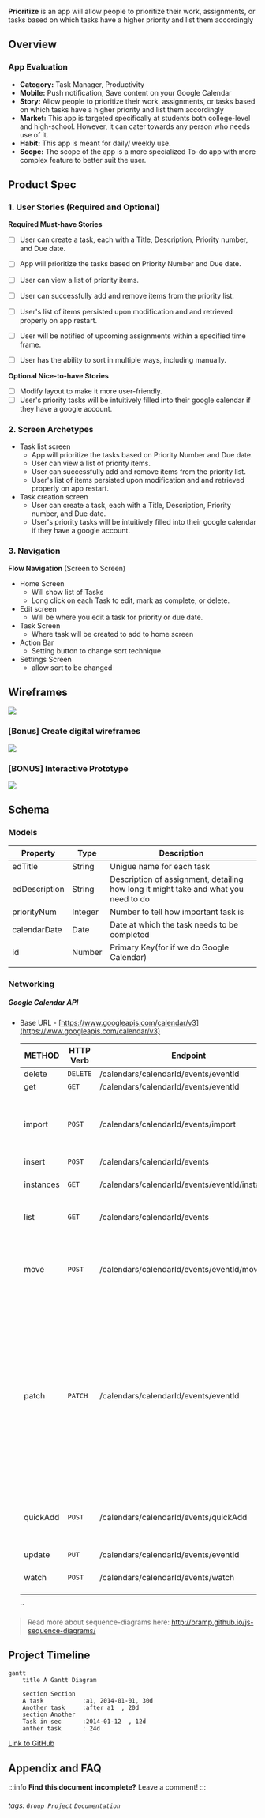 **Prioritize** is an app will allow people to prioritize their work, assignments, or tasks based on which tasks have a higher priority and list them accordingly

## Overview


### App Evaluation

- **Category:** Task Manager, Productivity
- **Mobile:** Push notification, Save content on your Google Calendar
- **Story:** Allow people to prioritize their work, assignments, or tasks based on which tasks have a higher priority and list them accordingly
- **Market:**  This app is targeted specifically at students both college-level and high-school. However, it can cater towards any person who needs use of it.
- **Habit:** This app is meant for daily/ weekly use. 
- **Scope:** The scope of the app is a more specialized To-do app with more complex feature to better suit the user.

## Product Spec

### 1. User Stories (Required and Optional)

**Required Must-have Stories**
- [ ] User can create a task, each with a Title, Description, Priority number, and Due date.
- [ ] App will prioritize the tasks based on Priority Number and Due date.
- [ ] User can view a list of priority items.
- [ ] User can successfully add and remove items from the priority list.
- [ ] User's list of items persisted upon modification and and retrieved properly on app restart.
- [ ] User will be notified of upcoming assignments within a specified time frame. 
- [ ] User has the ability to sort in multiple ways, including manually.


**Optional Nice-to-have Stories**

- [ ] Modify layout to make it more user-friendly.
- [ ] User's priority tasks will be intuitively filled into their google calendar if they have a google account. 

### 2. Screen Archetypes

* Task list screen
   * App will prioritize the tasks based on Priority Number and Due date.
   * User can view a list of priority items.
   * User can successfully add and remove items from the priority list.
   * User's list of items persisted upon modification and and retrieved properly on app restart.
* Task creation screen
   * User can create a task, each with a Title, Description, Priority number, and Due date.
   * User's priority tasks will be intuitively filled into their google calendar if they have a google account. 

### 3. Navigation
**Flow Navigation** (Screen to Screen)

* Home Screen
   * Will show list of Tasks
   * Long click on each Task to edit, mark as complete, or delete.
* Edit screen
   * Will be where you edit a task for priority or due date.
* Task Screen
    * Where task will be created to add to home screen
* Action Bar
    * Setting button to change sort technique.
* Settings Screen
    * allow sort to be changed

## Wireframes
![](https://i.imgur.com/eQCGNui.jpg)

### [Bonus] Create digital wireframes
![](https://i.imgur.com/UA1xMJp.png)

### [BONUS] Interactive Prototype
![](https://i.imgur.com/tVged2s.gif)


## Schema 
### Models

   | Property      | Type     | Description |
   | ------------- | -------- | ------------|
   | edTitle       | String   |Unigue name for each task |
   | edDescription | String   |Description of assignment, detailing how long it might take and what you need to do |
   | priorityNum   | Integer  | Number to tell how important task is  |
   | calendarDate  | Date     | Date at which the task needs to be completed|
   | id            | Number   | Primary Key(for if we do Google Calendar) |
   |     |    |  |

### Networking

##### Google Calendar API
- Base URL - [https://www.googleapis.com/calendar/v3](https://www.googleapis.com/calendar/v3)

   METHOD |HTTP Verb | Endpoint | Description
   ----------|----------|----------|------------
    delete|`DELETE` |/calendars/calendarId/events/eventId| Deletes an event.|
    get|`GET `|/calendars/calendarId/events/eventId|Returns an event.|
   import |`POST`| /calendars/calendarId/events/import|Imports an event. This operation is used to add a private copy of an existing event to a calendar.|
    insert|`POST`|/calendars/calendarId/events| Creates an event.|
    instances|`GET`|/calendars/calendarId/events/eventId/instances|Returns instances of the specified recurring event.|
  list  |`GET`|  /calendars/calendarId/events|Returns events on the specified calendar.|
    move|`POST`|/calendars/calendarId/events/eventId/move|	Moves an event to another calendar, i.e. changes an event's organizer.Required query parameters: destination|
    patch|`PATCH`|/calendars/calendarId/events/eventId|Updates an event. This method supports patch semantics. The field values you specify replace the existing values. Fields that you don’t specify in the request remain unchanged. Array fields, if specified, overwrite the existing arrays; this discards any previous array elements.|
    quickAdd|`POST`|/calendars/calendarId/events/quickAdd|	Creates an event based on a simple text string.Required query parameters: text|
    update|`PUT`|/calendars/calendarId/events/eventId| Updates an event.|
    watch|`POST`|/calendars/calendarId/events/watch|	Watch for changes to Events resources.|

    ``





> Read more about sequence-diagrams here: http://bramp.github.io/js-sequence-diagrams/

Project Timeline
---
```mermaid
gantt
    title A Gantt Diagram

    section Section
    A task           :a1, 2014-01-01, 30d
    Another task     :after a1  , 20d
    section Another
    Task in sec      :2014-01-12  , 12d
    anther task      : 24d
```
[Link to GitHub](https://github.com/Oceanwalker10/Prioritize)
## Appendix and FAQ

:::info
**Find this document incomplete?** Leave a comment!
:::

###### tags: `Group Project` `Documentation`
